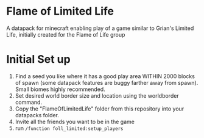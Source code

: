 # Flame of Limited Life
A datapack for minecraft enabling play of a game similar to Grian's Limited Life, initially created for the Flame of Life group

# Initial Set up

1. Find a seed you like where it has a good play area WITHIN 2000 blocks of spawn (some datapack features are buggy farther away from spawn). Small biomes highly recommended.
2. Set desired world border size and location using the worldborder command.
3. Copy the "FlameOfLimitedLife" folder from this repository into your datapacks folder.
4. Invite all the friends you want to be in the game
5. run ```/function foll_limited:setup_players```
